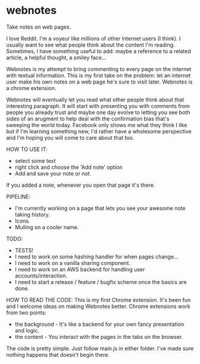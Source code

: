 # webnotes
Take notes on web pages.

I love Reddit. I'm a voyeur like millions of other internet users (I think). I usually want to see what people think about the content I'm reading. Sometimes, I have something useful to add: maybe a reference to a related article, a helpful thought, a smiley face...

Webnotes is my attempt to bring commenting to every page on the internet with textual information. This is my first take on the problem: let an internet user make his own notes on a web page he's sure to visit later. Webnotes is a chrome extension.

Webnotes will eventually let you read what other people think about that interesting paragraph. It will start with presenting you with comments from people you already trust and maybe one day evolve to letting you see both sides of an arugment to help deal with the confirmation bias that's sweeping the world today. Facebook only shows me what they think I like but if I'm learning something new, I'd rather have a wholesome perspective and I'm hoping you will come to care about that too. 


HOW TO USE IT:
- select some text
- right click and choose the 'Add note' option
- Add and save your note or not.

If you added a note, whenever you open that page it's there.


PIPELINE:
- I'm currently working on a page that lets you see your awesome note taking history.
- Icons.
- Mulling on a cooler name.


TODO:
- TESTS!
- I need to work on some hashing handler for when pages change...
- I need to work on a vanilla sharing component. 
- I need to work on an AWS backend for handling user accounts/interaction.
- I need to start a release / feature / bugfix scheme once the basics are done.


HOW TO READ THE CODE:
This is my first Chrome extension. It's been fun and I welcome ideas on making Webnotes better.
Chrome extensions work from two points: 
- the background - It's like a backend for your own fancy presentation and logic.
- the content - You interact with the pages in the tabs on the browser.
 
The code is pretty simple. Just follow main.js in either folder. I've made sure nothing happens that doesn't begin there.

